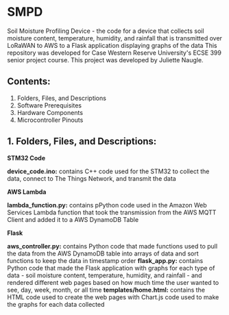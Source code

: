 # SMPD
Soil Moisture Profiling Device - the code for a device that collects soil moisture content, temperature, humidity, and rainfall that is transmitted over LoRaWAN to AWS to a Flask application displaying graphs of the data
This repository was developed for Case Western Reserve University's ECSE 399 senior project course. This project was developed by Juliette Naugle.

## Contents:

1. Folders, Files, and Descriptions
2. Software Prerequisites
4. Hardware Components
5. Microcontroller Pinouts

## 1. Folders, Files, and Descriptions:

**STM32 Code**

**device_code.ino:** contains C++ code used for the STM32 to collect the data, connect to The Things Network, and transmit the data

**AWS Lambda**

**lambda_function.py:** contains pPython code used in the Amazon Web Services Lambda function that took the transmission from the AWS MQTT Client and added it to a AWS DynamoDB Table

**Flask**

**aws_controller.py:** contains Python code that made functions used to pull the data from the AWS DynamoDB table into arrays of data and sort functions to keep the data in timestamp order
**flask_app.py:** contains Python code that made the Flask application with graphs for each type of data - soil moisture content, temperature, humidity, and rainfall - and rendered different web pages based on how much time the user wanted to see, day, week, month, or all time
**templates/home.html:** contains the HTML code used to create the web pages with Chart.js code used to make the graphs for each data collected
